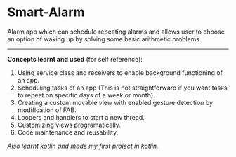 # Smart-Alarm
 Alarm app which can schedule repeating alarms and allows user to choose an option of waking up by solving some basic arithmetic problems.
 
 ----------------------------
 
 <b>Concepts learnt and used</b> (for self reference):
 1) Using service class and receivers to enable background functioning of an app.
 2) Scheduling tasks of an app (This is not straightforward if you want tasks to repeat on specific days of a week or month).
 3) Creating a custom movable view with enabled gesture detection by modification of FAB.
 4) Loopers and handlers to start a new thread.
 5) Customizing views programatically.
 6) Code maintenance and reusability.


<i>Also learnt kotlin and made my first project in kotlin.</i>
